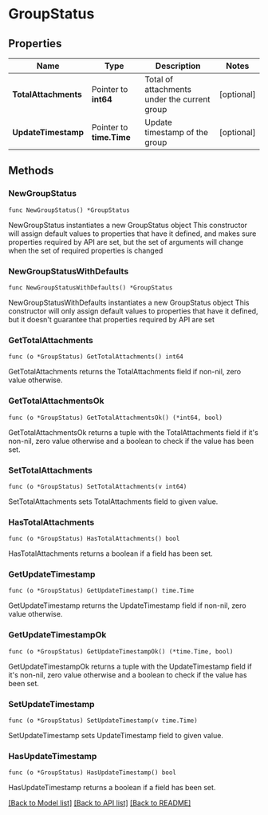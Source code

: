 # GroupStatus

## Properties

Name | Type | Description | Notes
------------ | ------------- | ------------- | -------------
**TotalAttachments** | Pointer to **int64** | Total of attachments under the current group | [optional] 
**UpdateTimestamp** | Pointer to **time.Time** | Update timestamp of the group | [optional] 

## Methods

### NewGroupStatus

`func NewGroupStatus() *GroupStatus`

NewGroupStatus instantiates a new GroupStatus object
This constructor will assign default values to properties that have it defined,
and makes sure properties required by API are set, but the set of arguments
will change when the set of required properties is changed

### NewGroupStatusWithDefaults

`func NewGroupStatusWithDefaults() *GroupStatus`

NewGroupStatusWithDefaults instantiates a new GroupStatus object
This constructor will only assign default values to properties that have it defined,
but it doesn't guarantee that properties required by API are set

### GetTotalAttachments

`func (o *GroupStatus) GetTotalAttachments() int64`

GetTotalAttachments returns the TotalAttachments field if non-nil, zero value otherwise.

### GetTotalAttachmentsOk

`func (o *GroupStatus) GetTotalAttachmentsOk() (*int64, bool)`

GetTotalAttachmentsOk returns a tuple with the TotalAttachments field if it's non-nil, zero value otherwise
and a boolean to check if the value has been set.

### SetTotalAttachments

`func (o *GroupStatus) SetTotalAttachments(v int64)`

SetTotalAttachments sets TotalAttachments field to given value.

### HasTotalAttachments

`func (o *GroupStatus) HasTotalAttachments() bool`

HasTotalAttachments returns a boolean if a field has been set.

### GetUpdateTimestamp

`func (o *GroupStatus) GetUpdateTimestamp() time.Time`

GetUpdateTimestamp returns the UpdateTimestamp field if non-nil, zero value otherwise.

### GetUpdateTimestampOk

`func (o *GroupStatus) GetUpdateTimestampOk() (*time.Time, bool)`

GetUpdateTimestampOk returns a tuple with the UpdateTimestamp field if it's non-nil, zero value otherwise
and a boolean to check if the value has been set.

### SetUpdateTimestamp

`func (o *GroupStatus) SetUpdateTimestamp(v time.Time)`

SetUpdateTimestamp sets UpdateTimestamp field to given value.

### HasUpdateTimestamp

`func (o *GroupStatus) HasUpdateTimestamp() bool`

HasUpdateTimestamp returns a boolean if a field has been set.


[[Back to Model list]](../README.md#documentation-for-models) [[Back to API list]](../README.md#documentation-for-api-endpoints) [[Back to README]](../README.md)


